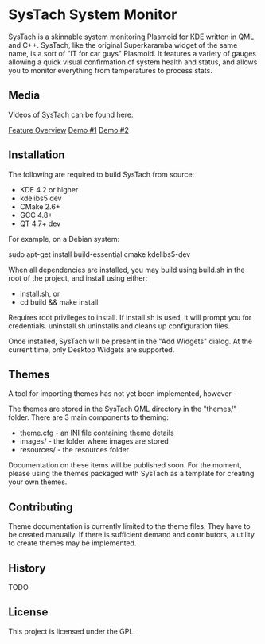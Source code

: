 SysTach System Monitor
==============

SysTach is a skinnable system monitoring Plasmoid for KDE written in QML and C++. SysTach, like the original Superkaramba widget of the same name, is a sort of "IT for car guys" Plasmoid. It features a variety of gauges allowing a quick visual confirmation of system health and status, and allows you to monitor everything from temperatures to process stats.

Media
--------------

Videos of SysTach can be found here:

[Feature Overview](https://youtu.be/eLq7ZUDpTFQ)
[Demo #1](https://youtu.be/oNwBRE1MG1Q)
[Demo #2](https://youtu.be/Ebp64_89S5Q)

Installation
--------------

The following are required to build SysTach from source:

- KDE 4.2 or higher
- kdelibs5 dev
- CMake 2.6+
- GCC 4.8+
- QT 4.7+ dev

For example, on a Debian system: 

sudo apt-get install build-essential cmake kdelibs5-dev

When all dependencies are installed, you may build using build.sh in the root of the project, and install using either:

* install.sh, or 
* cd build && make install

Requires root privileges to install. If install.sh is used, it will prompt you for credentials. uninstall.sh uninstalls and cleans up configuration files.

Once installed, SysTach will be present in the "Add Widgets" dialog. At the current time, only Desktop Widgets are supported.

Themes
--------------

A tool for importing themes has not yet been implemented, however -

The themes are stored in the SysTach QML directory in the "themes/" folder. There are 3 main components to theming:

* theme.cfg - an INI file containing theme details
* images/ - the folder where images are stored
* resources/ - the resources folder

Documentation on these items will be published soon. For the moment, please using the themes packaged with SysTach as a template for creating your own themes.

Contributing
--------------

Theme documentation is currently limited to the theme files. They have to be created manually. If there is sufficient demand and contributors, a utility to create themes may be implemented.

History
--------------
TODO

License
--------------

This project is licensed under the GPL.